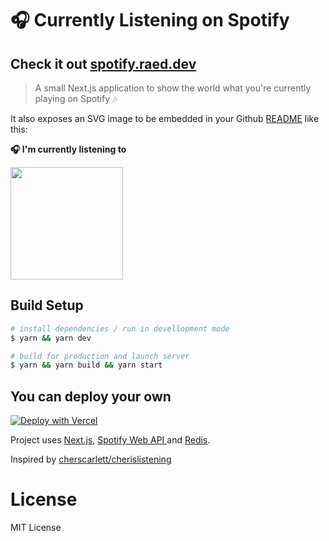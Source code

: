 # 🎧 Currently Listening on Spotify

## Check it out [spotify.raed.dev](https://spotify.raed.dev/)

> A small Next.js application to show the world what you're currently playing on Spotify 🎶

It also exposes an SVG image to be embedded in your Github [README](https://github.com/RaedsLab) like this:

<b>🎧 I'm currently listening to</b>

<p>
<a href="https://spotify.raed.dev/" target="_blank"><img height="180em" src="https://spotify.raed.dev/api/get-spotify-current-svg?v2" /></a>
</p>

## Build Setup

```bash
# install dependencies / run in devellopment mode
$ yarn && yarn dev

# build for production and launch server
$ yarn && yarn build && yarn start
```

## You can deploy your own

[![Deploy with Vercel](https://vercel.com/button)](https://vercel.com/new/git/external?repository-url=https%3A%2F%2Fgithub.com%2FRaedsLab%2Fspotify-nextjs-currently-playing&env=AUTHORIZED_USER_ID,CLIENT_ID,CLIENT_SECRET,REDIRECT_URI,REDIS_PORT,REDIS_HOST,REDIS_PASSWORD,NEXT_PUBLIC_GOOGLE_ANALYTICS_CODE&envDescription=Example%20of%20required%20env%20variables&envLink=https%3A%2F%2Fgithub.com%2FRaedsLab%2Fspotify-nextjs-currently-playing%2Fblob%2Fmaster%2F.example.env&demo-url=https%3A%2F%2Fspotify.raed.dev%2F)

Project uses [Next.js](https://nextjs.org/), [Spotify Web API ](https://developer.spotify.com/documentation/web-api/)and [Redis](https://redislabs.com).

Inspired by [cherscarlett/cherislistening](https://github.com/cherscarlett/cherislistening)

# License

MIT License
